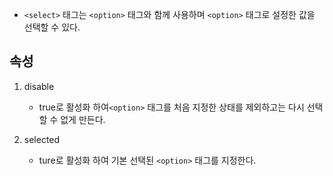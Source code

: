 - `<select>` 태그는 `<option>` 태그와 함께 사용하며 `<option>` 태그로 설정한 값을 선택할 수 있다.


## 속성
1. disable
	- true로 활성화 하여`<option>` 태그를 처음 지정한 상태를 제외하고는 다시 선택할 수 없게 만든다.

2. selected
	 - ture로 활성화 하여 기본 선택된 `<option>` 태그를 지정한다.